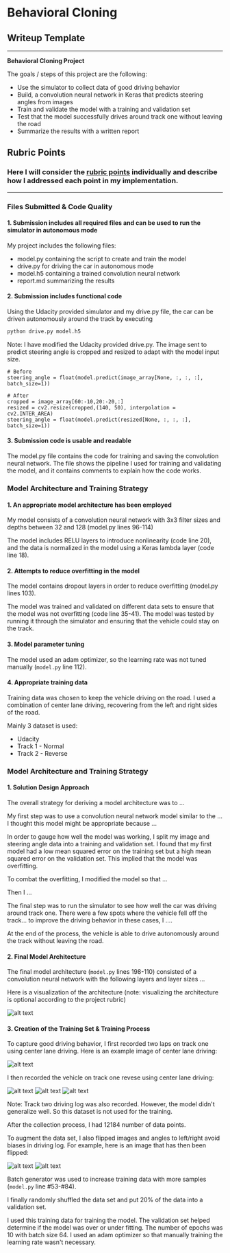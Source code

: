 # **Behavioral Cloning** 

## Writeup Template

---

**Behavioral Cloning Project**

The goals / steps of this project are the following:
* Use the simulator to collect data of good driving behavior
* Build, a convolution neural network in Keras that predicts steering angles from images
* Train and validate the model with a training and validation set
* Test that the model successfully drives around track one without leaving the road
* Summarize the results with a written report


[//]: # (Image References)

[image1]: ./examples/placeholder.png "Model Visualization"
[image2]: ./examples/placeholder.png "Grayscaling"
[image3]: ./examples/placeholder_small.png "Recovery Image"
[image4]: ./examples/placeholder_small.png "Recovery Image"
[image5]: ./examples/placeholder_small.png "Recovery Image"
[image6]: ./examples/placeholder_small.png "Normal Image"
[image7]: ./examples/placeholder_small.png "Flipped Image"

## Rubric Points
### Here I will consider the [rubric points](https://review.udacity.com/#!/rubrics/432/view) individually and describe how I addressed each point in my implementation.  

---
### Files Submitted & Code Quality

#### 1. Submission includes all required files and can be used to run the simulator in autonomous mode

My project includes the following files:
* model.py containing the script to create and train the model
* drive.py for driving the car in autonomous mode
* model.h5 containing a trained convolution neural network 
* report.md summarizing the results

#### 2. Submission includes functional code
Using the Udacity provided simulator and my drive.py file, the car can be driven autonomously around the track by executing 
```sh
python drive.py model.h5
```

Note: I have modified the Udacity provided drive.py. The image sent to predict steering angle is cropped and resized to adapt with the model input size.

```
# Before
steering_angle = float(model.predict(image_array[None, :, :, :], batch_size=1))
```
```
# After
cropped = image_array[60:-10,20:-20,:]
resized = cv2.resize(cropped,(140, 50), interpolation = cv2.INTER_AREA)        
steering_angle = float(model.predict(resized[None, :, :, :], batch_size=1))
```

#### 3. Submission code is usable and readable

The model.py file contains the code for training and saving the convolution neural network. The file shows the pipeline I used for training and validating the model, and it contains comments to explain how the code works.

### Model Architecture and Training Strategy

#### 1. An appropriate model architecture has been employed

My model consists of a convolution neural network with 3x3 filter sizes and depths between 32 and 128 (model.py lines 96-114) 

The model includes RELU layers to introduce nonlinearity (code line 20), and the data is normalized in the model using a Keras lambda layer (code line 18). 

#### 2. Attempts to reduce overfitting in the model

The model contains dropout layers in order to reduce overfitting (model.py lines 103). 

The model was trained and validated on different data sets to ensure that the model was not overfitting (code line 35-41). The model was tested by running it through the simulator and ensuring that the vehicle could stay on the track.

#### 3. Model parameter tuning

The model used an adam optimizer, so the learning rate was not tuned manually (`model.py` line 112).

#### 4. Appropriate training data

Training data was chosen to keep the vehicle driving on the road. I used a combination of center lane driving, recovering from the left and right sides of the road.

Mainly 3 dataset is used:
- Udacity
- Track 1 - Normal
- Track 2 - Reverse


### Model Architecture and Training Strategy

#### 1. Solution Design Approach

The overall strategy for deriving a model architecture was to ...

My first step was to use a convolution neural network model similar to the ... I thought this model might be appropriate because ...

In order to gauge how well the model was working, I split my image and steering angle data into a training and validation set. I found that my first model had a low mean squared error on the training set but a high mean squared error on the validation set. This implied that the model was overfitting. 

To combat the overfitting, I modified the model so that ...

Then I ... 

The final step was to run the simulator to see how well the car was driving around track one. There were a few spots where the vehicle fell off the track... to improve the driving behavior in these cases, I ....

At the end of the process, the vehicle is able to drive autonomously around the track without leaving the road.

#### 2. Final Model Architecture

The final model architecture (`model.py` lines 198-110) consisted of a convolution neural network with the following layers and layer sizes ...

Here is a visualization of the architecture (note: visualizing the architecture is optional according to the project rubric)

![alt text][image1]

#### 3. Creation of the Training Set & Training Process

To capture good driving behavior, I first recorded two laps on track one using center lane driving. Here is an example image of center lane driving:

![alt text][image2]

I then recorded the vehicle on track one revese using center lane driving:

![alt text][image3]
![alt text][image4]
![alt text][image5]

Note: Track two driving log was also recorded. However, the model didn't generalize well. So this dataset is not used for the training.

After the collection process, I had 12184 number of data points.

To augment the data set, I also flipped images and angles to left/right avoid biases in driving log. For example, here is an image that has then been flipped:

![alt text][image6]
![alt text][image7]

Batch generator was used to increase training data with more samples (`model.py` line #53-#84).

I finally randomly shuffled the data set and put 20% of the data into a validation set.

I used this training data for training the model. The validation set helped determine if the model was over or under fitting. The number of epochs was 10 with batch size 64. I used an adam optimizer so that manually training the learning rate wasn't necessary.
